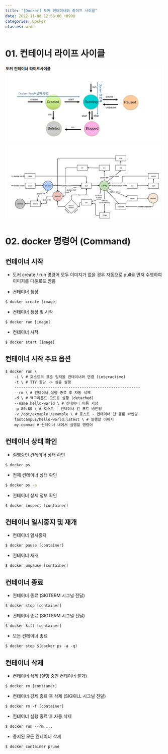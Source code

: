 ```yaml
---
title: "[Docker] 도커 컨테이너와 라이프 사이클"
date: 2022-11-08 12:56:00 +0900
categories: Docker
classes: wide
---
```


# 01. 컨테이너 라이프 사이클

![도커의 라이프사이클01](/images/20221108_docker_lifecycle01.png)
![도커의 라이프사이클02](/images/20221108_docker_lifecycle02.png)

# 02. docker 명령어 (Command)

## 컨테이너 시작

- 도커 create / run 명령어 모두 이미지가 없을 경우 자동으로 pull을 먼저 수행하여 이미지를 다운로드 받음

- 컨테이너 생성

```docker
$ docker create [image]
```

- 컨테이너 생성 및 시작

```docker
$ docker run [image]
```

- 컨테이너 시작

```docker
$ docker start [image]
```

## 컨테이너 시작 주요 옵션

```docker
$ docker run \ 
    -i \ # 호스트의 표준 입력을 컨테이너와 연결 (interactive)
    -t \ # TTY 할당 -> 셸을 실행
    --------------------------------------------------------
    --rm \ # 컨테이너 실행 종료 후 자동 삭제
    -d \ # 백그라운드 모드로 실행 (detached)
    --name hello-world \ # 컨테이너 이름 지정
    -p 80:80 \ # 호스트 - 컨테이너 간 포트 바인딩
    -v /opt/exmaple:/example \ # 호스트 - 컨테이너 간 볼륨 바인딩
    fastcampus/hello-world:latest \ # 실행할 이미지
    my-commad # 컨테이너 내에서 실행할 명령어

```

## 컨테이너 상태 확인

- 실행중인 컨테이너 상태 확인

```docker
$ docker ps
```

- 전체 컨테이너 상태 확인

```bash
$ docker ps -a
```

- 컨테이너 상세 정보 확인

```docker
$ docker inspect [container]
```

## 컨테이너 일시중지 및 재개

- 컨테이너 일시중지

```docker
$ docker pause [container]
```

- 컨테이너 재개

```docker
$ docker unpause [container]
```

## 컨테이너 종료

- 컨테이너 종료 (SIGTERM 시그널 전달)

```docker
$ docker stop [container]
```

- 컨테이너 종료 (SIGTERM 시그널 전달)

```docker
$ docker kill [container]
```

- 모든 컨테이너 종료 

```docker
$ docker stop $(docker ps -a -q)
```

## 컨테이너 삭제

- 컨테이너 삭제 (실행 중인 컨테이너 불가)

```docker
$ docker rm [contianer]
```

- 컨테이너 강제 종료 후 삭제 (SIGKILL 시그널 전달)

```docker
$ docker rm -f [container]
```

- 컨테이너 실행 종료 후 자동 삭제

```docker
$ docker run --rm ...
```

- 중지된 모든 컨테이너 삭제

```docker
$ docker container prune
```





